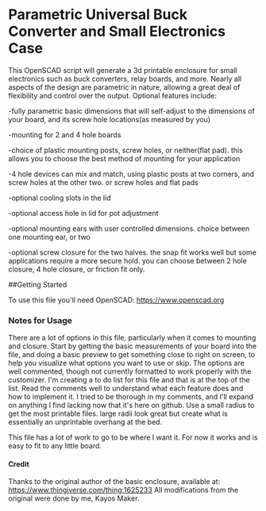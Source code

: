 # Parametric Universal Buck Converter and Small Electronics Case
 
This OpenSCAD script will generate a 3d printable enclosure for small electronics such as buck converters, relay boards, and more.  Nearly all aspects of the design are parametric in nature, allowing a great deal of flexibility and control over the output.  Optional features include:

-fully parametric basic dimensions that will self-adjust to the dimensions of your board, and its screw hole locations(as measured by you)

-mounting for 2 and 4 hole boards

-choice of plastic mounting posts, screw holes, or neither(flat pad).  this allows you to choose the best method of mounting for your application

-4 hole devices can mix and match, using plastic posts at two corners, and screw holes at the other two.  or screw holes and flat pads

-optional cooling slots in the lid

-optional access hole in lid for pot adjustment

-optional mounting ears with user controlled dimensions.  choice between one mounting ear, or two

-optional screw closure for the two halves.  the snap fit works well but some applications require a more secure hold.  you can choose between 2 hole closure, 4 hole closure, or friction fit only.


##Getting Started

To use this file you'll need OpenSCAD: https://www.openscad.org


### Notes for Usage

There are a lot of options in this file, particularly when it comes to mounting and closure.  Start by getting the basic measurements of your board into the file, and doing a basic preview to get something close to right on screen, to help you visualize what options you want to use or skip.  The options are well commented, though not currently formatted to work properly with the customizer.  I'm creating a to do list for this file and that is at the top of the list.  Read the comments well to understand what each feature does and how to implement it.  I tried to be thorough in my comments, and I'll expand on anything I find lacking now that it's here on github.  Use a small radius to get the most printable files.  large radii look great but create what is essentially an unprintable overhang at the bed.

This file has a lot of work to go to be where I want it.  For now it works and is easy to fit to any little board.  

#### Credit
Thanks to the original author of the basic enclosure, available at: https://www.thingiverse.com/thing:1625233
All modifications from the original were done by me, Kayos Maker.
